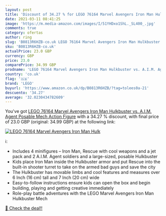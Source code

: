 ```yaml
---
layout: post
title: 'Discount of 34.27 % for LEGO 76164 Marvel Avengers Iron Man Hulk'
date: 2021-03-11 08:41:25
image: 'https://m.media-amazon.com/images/I/51YHDxo1ShL._SL400_.jpg'
comments: true
category: ofertas
author: ring
slug: 'B0813R6HZB-co.uk LEGO 76164 Marvel Avengers Iron Man Hulkbuster vs....'
sku: 'B0813R6HZB-co.uk'
actualPrice: 23.0 GBP
currency: GBP
price: 23.0
comparePrice: 34.99 GBP
prodname: 'LEGO 76164 Marvel Avengers Iron Man Hulkbuster vs. A.I.M. Agent  Posable Mech Action Figure'
country: 'co.uk'
flag: '🇬🇧'
brand: 'LEGO'
buyurl: 'https://www.amazon.co.uk/dp/B0813R6HZB/?tag=tolees0a-21'
descuento: '34.27'
average: '32.0230434782609'
---
```


You've got [LEGO 76164 Marvel Avengers Iron Man Hulkbuster vs. A.I.M. Agent  Posable Mech Action Figure](https://www.amazon.co.uk/dp/B0813R6HZB/?tag=tolees0a-21) with a  34.27 % discount, with final price of 23.0 GBP (original: 34.99 GBP) at the following link:

[![LEGO 76164 Marvel Avengers Iron Man Hulk](https://m.media-amazon.com/images/I/51YHDxo1ShL._SL400_.jpg)](https://www.amazon.co.uk/dp/B0813R6HZB/?tag=tolees0a-21)

ℹ️:

- Includes 4 minifigures – Iron Man, Rescue with cool weapons and a jet pack and 2 A.I.M. Agent soldiers and a large-sized, posable Hulkbuster
- Kids place Iron Man inside the Hulkbuster armor and put Rescue into the built-in shooter turret to take on the armed bad guys and save the city
- The Hulkbuster has movable limbs and cool features and measures over 6 Inch (16 cm) tall and 7 Inch (20 cm) wide
- Easy-to-follow instructions ensure kids can open the box and begin building, playing and getting creative immediately
- Role-play battle adventures with the LEGO Marvel Avengers Iron Man Hulkbuster Mech

[🛒 Check the deal!!](https://www.amazon.co.uk/dp/B0813R6HZB/?tag=tolees0a-21)
